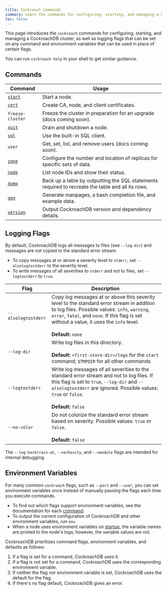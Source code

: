 ```yaml
---
title: Cockroach Commands
summary: Learn the commands for configuring, starting, and managing a CockroachDB cluster.
toc: false
---
```


This page introduces the `cockroach` commands for configuring, starting, and managing a CockroachDB cluster, as well as logging flags that can be set on any command and environment variables that can be used in place of certain flags.

You can run `cockroach help` in your shell to get similar guidance.

<div id="toc"></div>

## Commands

Command | Usage
--------|----
[`start`](start-a-node.html) | Start a node.
[`cert`](create-security-certificates.html) | Create CA, node, and client certificates.
`freeze-cluster` | Freeze the cluster in preparation for an upgrade (docs coming soon).
[`quit`](stop-a-node.html) | Drain and shutdown a node.
[`sql`](use-the-built-in-sql-client.html) | Use the built-in SQL client.
`user` | Get, set, list, and remove users (docs coming soon).
[`zone`](configure-replication-zones.html) | Configure the number and location of replicas for specific sets of data.
[`node`](view-node-details.html) | List node IDs and show their status.
[`dump`](back-up-and-restore-data.html) | Back up a table by outputting the SQL statements required to recreate the table and all its rows.
[`gen`](generate-cli-utilities-and-example-data.html) | Generate manpages, a bash completion file, and example data.
[`version`](view-version-details.html) | Output CockroachDB version and dependency details.

## Logging Flags

By default, CockroachDB logs all messages to files (see `--log-dir`) and messages are not copied to the standard error stream. 

- To copy messages at or above a severity level to `stderr`, set `--alsologtostderr` to the severity level.
- To write messages of all severities to `stderr` and not to files, set `--logtostderr` to `true`. 

Flag | Description
-----|------------
`--alsologtostderr` | Copy log messages at or above this severity level to the standard error stream in addition to log files. Possible values: `info`, `warning`, `error`, `fatal`, and `none`. If this flag is set without a value, it uses the `info` level. <br><br>**Default:** `none`
`--log-dir` | Write log files in this directory. <br><br> **Default:** `<first-store-dir>/logs` for the `start` command; `$TMPDIR` for all other commands  
`--logtostderr` |  Write log messages of all severities to the standard error stream and not to log files. If this flag is set to `true`, `--log-dir` and `--alsologtostderr` are ignored. Possible values: `true` or `false`.<br><br>**Default:** `false`
`--no-color` | Do not colorize the standard error stream based on severity. Possible values: `true` or `false`. <br><br>**Default:** `false`   

The `--log-backtrace-at`, `--verbosity`, and `--vmodule` flags are intended for internal debugging. 

## Environment Variables

For many common `cockroach` flags, such as `--port` and `--user`, you can set environment variables once instead of manually passing the flags each time you execute commands. 

- To find out which flags support environment variables, see the documentation for each [command](#commands). 
- To output the current configuration of CockroachDB and other environment variables, run `env`. 
- When a node uses environment variables on [startup](start-a-node.html), the variable names are printed to the node's logs; however, the variable values are not.

CockroachDB prioritizes command flags, environment variables, and defaults as follows:

1. If a flag is set for a command, CockroachDB uses it.
2. If a flag is not set for a command, CockroachDB uses the corresponding environment variable.
3. If neither the flag nor environment variable is set, CockroachDB uses the default for the flag.
4. If there's no flag default, CockroachDB gives an error.
